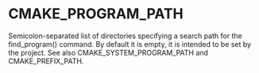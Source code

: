   

# CMAKE_PROGRAM_PATH  
Semicolon-separated list of directories specifying a search path
for the find_program() command.  By default it is empty, it is
intended to be set by the project.  See also
CMAKE_SYSTEM_PROGRAM_PATH and CMAKE_PREFIX_PATH.  

